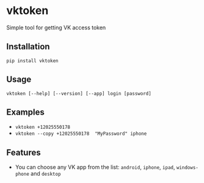 # vktoken
Simple tool for getting VK access token

## Installation
`pip install vktoken`

## Usage
`vktoken [--help] [--version] [--app] login [password]`

## Examples
* `vktoken +12025550178`  
* `vktoken --copy +12025550178  "MyPassword" iphone` 

## Features
* You can choose any VK app from the list: `android`, `iphone`, `ipad`, `windows-phone` and `desktop`
